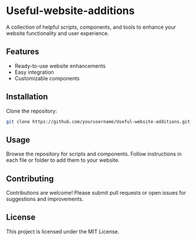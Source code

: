 # Useful-website-additions

A collection of helpful scripts, components, and tools to enhance your website functionality and user experience.

## Features

- Ready-to-use website enhancements
- Easy integration
- Customizable components

## Installation

Clone the repository:

```bash
git clone https://github.com/yourusername/Useful-website-additions.git
```

## Usage

Browse the repository for scripts and components. Follow instructions in each file or folder to add them to your website.

## Contributing

Contributions are welcome! Please submit pull requests or open issues for suggestions and improvements.

## License

This project is licensed under the MIT License.


